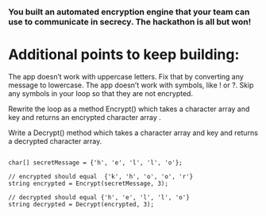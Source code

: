 ### You built an automated encryption engine that your team can use to communicate in secrecy. The hackathon is all but won!

# Additional points to keep building:

The app doesn’t work with uppercase letters. Fix that by converting any message to lowercase.
The app doesn’t work with symbols, like ! or ?. Skip any symbols in your loop so that they are not encrypted.

Rewrite the loop as a method Encrypt() which takes a character array and key and returns an encrypted character array .

Write a Decrypt() method which takes a character array and key and returns a decrypted character array.

<code>
char[] secretMessage = {'h', 'e', 'l', 'l', 'o'};
</code>

<code>
// encrypted should equal  {'k', 'h', 'o', 'o', 'r'}
string encrypted = Encrypt(secretMessage, 3);
</code>

<code>
// decrypted should equal {'h', 'e', 'l', 'l', 'o'}
string decrypted = Decrypt(encrypted, 3);
</code>
